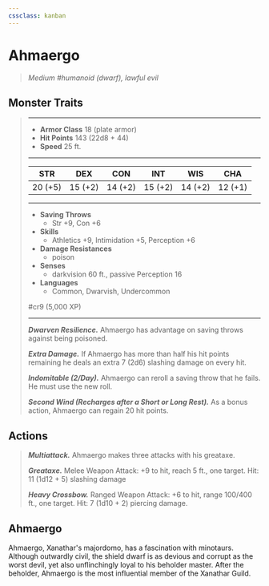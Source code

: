 ```yaml
---
cssclass: kanban
---
```


# Ahmaergo
>*Medium #humanoid (dwarf), lawful evil*
## Monster Traits
>___
>- **Armor Class** 18 (plate armor)
>- **Hit Points** 143 (22d8 + 44)
>- **Speed** 25 ft.
>___
>|STR|DEX|CON|INT|WIS|CHA|
>|:---:|:---:|:---:|:---:|:---:|:---:|
>|20 (+5)|15 (+2)|14 (+2)|15 (+2)|14 (+2)|12 (+1)|
>___
>- **Saving Throws**
>	 - Str +9, Con +6
>- **Skills**
>	 - Athletics +9, Intimidation +5, Perception +6
>- **Damage Resistances**
>	 - poison
>- **Senses**
>	 - darkvision 60 ft., passive Perception 16
>- **Languages**
>	 - Common, Dwarvish, Undercommon
>
> #cr9 (5,000 XP)
>___
>***Dwarven Resilience.*** Ahmaergo has advantage on saving throws against being poisoned.  
>
>***Extra Damage.*** If Ahmaergo has more than half his hit points remaining he deals an extra 7 (2d6) slashing damage on every hit.  
>
>***Indomitable (2/Day).*** Ahmaergo can reroll a saving throw that he fails. He must use the new roll.  
>
>***Second Wind (Recharges after a Short or Long Rest).*** As a bonus action, Ahmaergo can regain 20 hit points.  
>
## Actions
>***Multiattack.*** Ahmaergo makes three attacks with his greataxe.  
>
>***Greataxe.*** Melee Weapon Attack: +9 to hit, reach 5 ft., one target. Hit: 11 (1d12 + 5) slashing damage  
>
>***Heavy Crossbow.*** Ranged Weapon Attack: +6 to hit, range 100/400 ft., one target. Hit: 7 (1d10 + 2) piercing damage.
## Ahmaergo
Ahmaergo, Xanathar's majordomo, has a fascination with minotaurs. Although outwardly civil, the shield dwarf is as devious and corrupt as the worst devil, yet also unflinchingly loyal to his beholder master.
After the beholder, Ahmaergo is the most influential member of the Xanathar Guild.